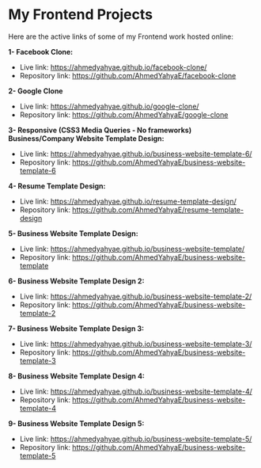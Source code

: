 # My Frontend Projects
Here are the active links of some of my Frontend work hosted online:

**1- Facebook Clone:**
 - Live link: https://ahmedyahyae.github.io/facebook-clone/
 - Repository link: https://github.com/AhmedYahyaE/facebook-clone

**2- Google Clone**
 - Live link: https://ahmedyahyae.github.io/google-clone/
 - Repository link: https://github.com/AhmedYahyaE/google-clone

**3- Responsive (CSS3 Media Queries - No frameworks) Business/Company Website Template Design:**
 - Live link: https://ahmedyahyae.github.io/business-website-template-6/
 - Repository link: https://github.com/AhmedYahyaE/business-website-template-6

**4- Resume Template Design:**
 - Live link: https://ahmedyahyae.github.io/resume-template-design/
 - Repository link: https://github.com/AhmedYahyaE/resume-template-design

**5- Business Website Template Design:**
 - Live link: https://ahmedyahyae.github.io/business-website-template/
 - Repository link: https://github.com/AhmedYahyaE/business-website-template

**6- Business Website Template Design 2:**
 - Live link: https://ahmedyahyae.github.io/business-website-template-2/
 - Repository link: https://github.com/AhmedYahyaE/business-website-template-2
   
**7- Business Website Template Design 3:**
 - Live link: https://ahmedyahyae.github.io/business-website-template-3/
 - Repository link: https://github.com/AhmedYahyaE/business-website-template-3

**8- Business Website Template Design 4:**
 - Live link: https://ahmedyahyae.github.io/business-website-template-4/
 - Repository link: https://github.com/AhmedYahyaE/business-website-template-4

**9- Business Website Template Design 5:**
 - Live link: https://ahmedyahyae.github.io/business-website-template-5/
 - Repository link: https://github.com/AhmedYahyaE/business-website-template-5
